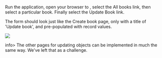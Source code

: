 Run the application, open your browser to , select the All books link, then select a particular book. Finally select the Update Book link.

The form should look just like the Create book page, only with a title of 'Update book', and pre-populated with record values.

![](https://storage.googleapis.com/codevolve-assets/internal/courses/Mozilla/LocalLibary_Express_Book_Update_NoErrors.png)

info> The other pages for updating objects can be implemented in much the same way. We've left that as a challenge.
